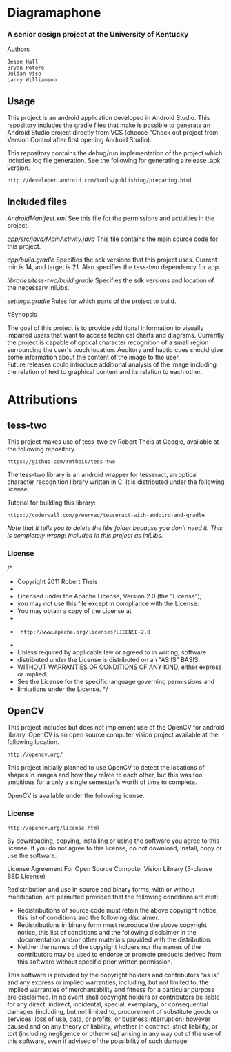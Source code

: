 # Diagramaphone
### A senior design project at the University of Kentucky

Authors

    Jesse Hall
    Bryan Potere
    Julian Viso
    Larry Williamson

## Usage
This project is an android application developed in Android Studio.  This repository includes the gradle files that make is possible to generate an Android Studio project directly from VCS (choose "Check out project from Version Control after first opening Android Studio).

This repository contains the debug/run implementation of the project which includes log file generation.  See the following for generating a release .apk version.

    http://developer.android.com/tools/publishing/preparing.html

## Included files

*AndroidManifest.xml*
See this file for the permissions and activities in the project.

*app/src/java/MainActivity.java*
This file contains the main source code for this project.

*app/build.gradle*
Specifies the sdk versions that this project uses.  Current min is
14, and target is 21.  Also specifies the tess-two dependency for app.

*libraries/tess-two/build.gradle*
Specifies the sdk versions and location of the necessary jniLibs.

*settings.gradle*
Rules for which parts of the project to build.

#Synopsis

The goal of this project is to provide additional information to visually impaired users that want to access technical charts and diagrams.  Currently the project is capable of optical character recognition of a small region surrounding the user's touch location.  Auditory and haptic cues should give some information about the content of the image to the user.  
Future releases could introduce additional analysis of the image including the relation of text to graphical content and its relation to each other.    

# Attributions
## tess-two
This project makes use of tess-two by Robert Theis at Google, available at the following repository.

    https://github.com/rmtheis/tess-two
The tess-two library is an android wrapper for tesseract, an optical character recognition library written in C.  It is distributed under the following license.

Tutorial for building this library:

    https://coderwall.com/p/eurvaq/tesseract-with-andoird-and-gradle
*Note that it tells you to delete the libs folder because you don't need it.  This is completely wrong!  Included in this project as jniLibs.*

### License
/*
 * Copyright 2011 Robert Theis
 *
 * Licensed under the Apache License, Version 2.0 (the "License");
 * you may not use this file except in compliance with the License.
 * You may obtain a copy of the License at
 *
 *      http://www.apache.org/licenses/LICENSE-2.0
 *
 * Unless required by applicable law or agreed to in writing, software
 * distributed under the License is distributed on an "AS IS" BASIS,
 * WITHOUT WARRANTIES OR CONDITIONS OF ANY KIND, either express or implied.
 * See the License for the specific language governing permissions and
 * limitations under the License.
 */

## OpenCV
This project includes but does not implement use of the OpenCV for android library.  OpenCV is an open source computer vision project available at the following location.

    http://opencv.org/
    
This project initially planned to use OpenCV to detect the locations of shapes in images and how they relate to each other, but this was too ambitious for a only a single semester's worth of time to complete.

OpenCV is available under the following license.

### License

    http://opencv.org/license.html

By downloading, copying, installing or using the software you agree to this license.
If you do not agree to this license, do not download, install, copy or use the software.

License Agreement
For Open Source Computer Vision Library
(3-clause BSD License)

Redistribution and use in source and binary forms, with or without modification, are permitted provided that the following conditions are met:

* Redistributions of source code must retain the above copyright notice, this list of conditions and the following disclaimer.
* Redistributions in binary form must reproduce the above copyright notice, this list of conditions and the following disclaimer in the documentation and/or other materials provided with the distribution.
* Neither the names of the copyright holders nor the names of the contributors may be used to endorse or promote products derived from this software without specific prior written permission.

This software is provided by the copyright holders and contributors “as is” and any express or implied warranties, including, but not limited to, the implied warranties of merchantability and fitness for a particular purpose are disclaimed. In no event shall copyright holders or contributors be liable for any direct, indirect, incidental, special, exemplary, or consequential damages (including, but not limited to, procurement of substitute goods or services; loss of use, data, or profits; or business interruption) however caused and on any theory of liability, whether in contract, strict liability, or tort (including negligence or otherwise) arising in any way out of
the use of this software, even if advised of the possibility of such damage.

